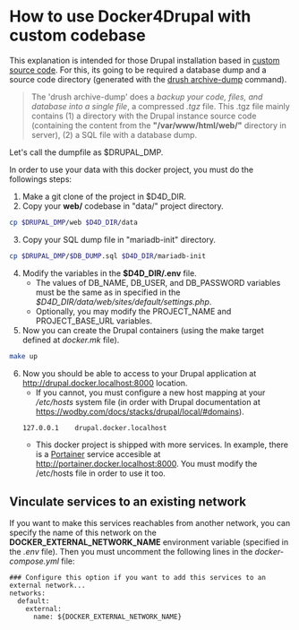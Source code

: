 # How to use Docker4Drupal with custom codebase
This explanation is intended for those Drupal installation based in [custom source code](https://wodby.com/docs/stacks/drupal/local/#mount-my-codebase). For this, its going to be required a database dump and a source code directory (generated with the [drush archive-dump](https://drushcommands.com/drush-8x/core/archive-dump/) command).

> The 'drush archive-dump' does a _backup your code, files, and database into a single file_, a compressed *.tgz* file. This .tgz file mainly contains (1) a directory with the Drupal instance source code (containing the content from the **"/var/www/html/web/"** directory in server), (2) a SQL file with a database dump.

Let's call the dumpfile as $DRUPAL_DMP.

In order to use your data with this docker project, you must do the followings steps:
1. Make a git clone of the project in $D4D_DIR.
2. Copy your **web/** codebase in "data/" project directory.
```bash
cp $DRUPAL_DMP/web $D4D_DIR/data
```
3. Copy your SQL dump file in "mariadb-init" directory.
```bash
cp $DRUPAL_DMP/$DB_DUMP.sql $D4D_DIR/mariadb-init
```
4. Modify the variables in the **$D4D_DIR/.env** file.
    * The values of DB_NAME, DB_USER, and DB_PASSWORD variables must be the same as in specified in the _$D4D_DIR/data/web/sites/default/settings.php_.
    * Optionally, you may modify the PROJECT_NAME and PROJECT_BASE_URL variables.
5. Now you can create the Drupal containers (using the make target defined at *docker.mk* file).
```bash
make up
```
6. Now you should be able to access to your Drupal application at http://drupal.docker.localhost:8000 location.
   * If you cannot, you must configure a new host mapping at your */etc/hosts* system file (in order with Drupal documentation at https://wodby.com/docs/stacks/drupal/local/#domains).
   ```bash
   127.0.0.1    drupal.docker.localhost
   ```
   * This docker project is shipped with more services. In example, there is a [Portainer](https://www.portainer.io/) service accesible at http://portainer.docker.localhost:8000. You must modify the /etc/hosts file in order to use it too.
   

## Vinculate services to an existing network

If you want to make this services reachables from another network, you can specify the name of this network on the **DOCKER_EXTERNAL_NETWORK_NAME** environment variable (specified in the *.env* file).
Then you must uncomment the following lines in the *docker-compose.yml* file:
```bashnetworks:
### Configure this option if you want to add this services to an external network...
networks:
  default:
    external:
      name: ${DOCKER_EXTERNAL_NETWORK_NAME}
```
